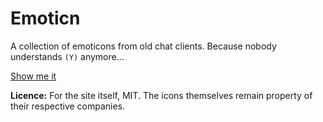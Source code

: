 Emoticn
=======

A collection of emoticons from old chat clients. Because nobody understands `(Y)` anymore...

[Show me it](http://emoti.cn)


**Licence:** For the site itself, MIT. The icons themselves remain property of their respective companies.

